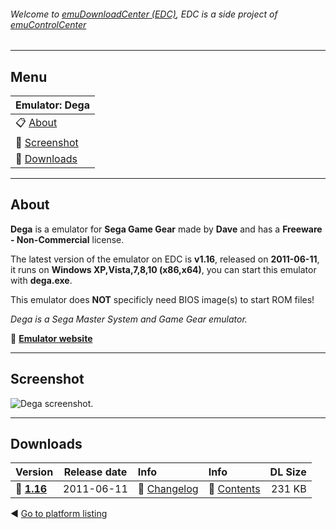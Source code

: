 ###### Welcome to [emuDownloadCenter (EDC)](https://github.com/PhoenixInteractiveNL/emuDownloadCenter/wiki/), EDC is a side project of [emuControlCenter](https://github.com/PhoenixInteractiveNL/emuControlCenter/wiki/)
***
## Menu
| **Emulator: Dega** |
|:---------|
| :clipboard: [About](#about) |
| :sunrise: [Screenshot](#screenshot) |
| :floppy_disk: [Downloads](#downloads) |
***
## About
**Dega** is a emulator for **Sega Game Gear** made by **Dave** and has a **Freeware - Non-Commercial** license.

The latest version of the emulator on EDC is **v1.16**, released on **2011-06-11**, it runs on **Windows XP,Vista,7,8,10 (x86,x64)**, you can start this emulator with **dega.exe**.

This emulator does **NOT** specificly need BIOS image(s) to start ROM files!

_Dega is a Sega Master System and Game Gear emulator._

:link: [**Emulator website**](http://sourceforge.net/projects/dega/)
***
## Screenshot
![](https://raw.githubusercontent.com/PhoenixInteractiveNL/emuDownloadCenter/master/hooks/dega/screen.jpg "Dega screenshot.")
***
## Downloads
| Version  | Release date  | Info       | Info       | DL Size    |
|:---------|:-------------:|:-----------|:-----------|-----------:|
| :floppy_disk: [**1.16**](https://github.com/PhoenixInteractiveNL/edc-repo0003/raw/master/dega/1.16.7z) | 2011-06-11 | :page_facing_up: [Changelog](https://github.com/PhoenixInteractiveNL/edc-repo0003/blob/master/dega/1.16_changelog.txt) | :mag_right: [Contents](https://github.com/PhoenixInteractiveNL/edc-repo0003/blob/master/dega/1.16_contents.txt) | 231 KB |

:arrow_backward: [Go to platform listing](https://github.com/PhoenixInteractiveNL/emuDownloadCenter/wiki/EDC-Platform-List)
